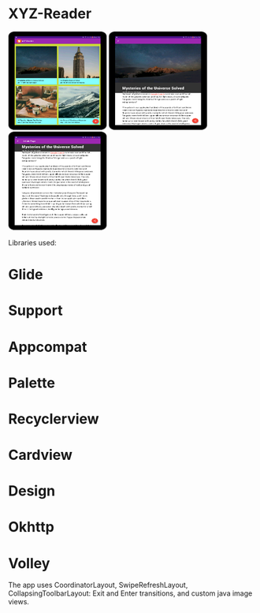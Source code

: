 # XYZ-Reader

<img src="xyz main.png" width="200" height="200">
<img src="xyz detail.png" width="200" height="200">
<img src="xyz detail1.png" width="200" height="200">

Libraries used:
# Glide
# Support
# Appcompat
# Palette
# Recyclerview
# Cardview
# Design
# Okhttp
# Volley

The app uses CoordinatorLayout, SwipeRefreshLayout, CollapsingToolbarLayout: Exit and Enter transitions, and custom java image views. 

